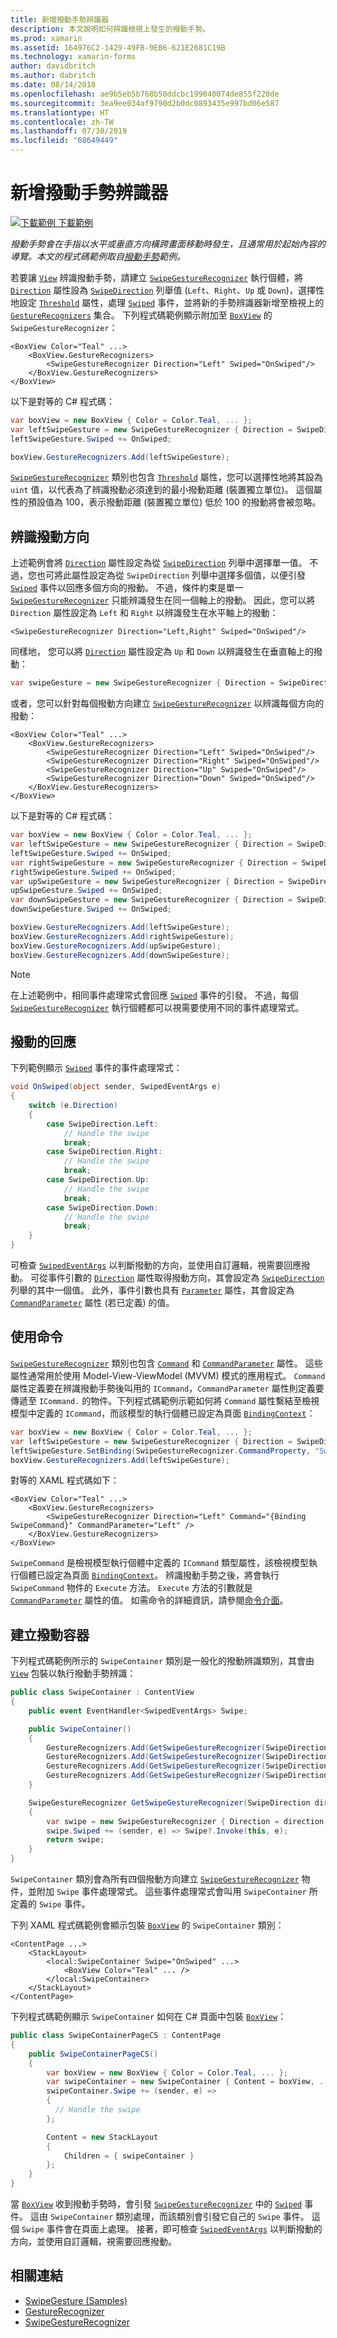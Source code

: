 ```yaml
---
title: 新增撥動手勢辨識器
description: 本文說明如何辨識檢視上發生的撥動手勢。
ms.prod: xamarin
ms.assetid: 164976C2-1429-49FB-9EB6-621E2681C19B
ms.technology: xamarin-forms
author: davidbritch
ms.author: dabritch
ms.date: 08/14/2018
ms.openlocfilehash: ae9b5eb5b768b50ddcbc199040074de855f220de
ms.sourcegitcommit: 3ea9ee034af9790d2b0dc0893435e997bd06e587
ms.translationtype: HT
ms.contentlocale: zh-TW
ms.lasthandoff: 07/30/2019
ms.locfileid: "68649449"
---
```

# <a name="adding-a-swipe-gesture-recognizer"></a>新增撥動手勢辨識器

[![下載範例](~/media/shared/download.png) 下載範例](https://docs.microsoft.com/samples/xamarin/xamarin-forms-samples/workingwithgestures-swipegesture)

_撥動手勢會在手指以水平或垂直方向橫跨畫面移動時發生，且通常用於起始內容的導覽。本文的程式碼範例取自[撥動手勢](https://docs.microsoft.com/samples/xamarin/xamarin-forms-samples/workingwithgestures-swipegesture)範例。_

若要讓 [`View`](xref:Xamarin.Forms.View) 辨識撥動手勢，請建立 [`SwipeGestureRecognizer`](xref:Xamarin.Forms.SwipeGestureRecognizer) 執行個體，將 [`Direction`](xref:Xamarin.Forms.SwipeGestureRecognizer.Direction) 屬性設為 [`SwipeDirection`](xref:Xamarin.Forms.SwipeDirection) 列舉值 (`Left`、`Right`、`Up` 或 `Down`)，選擇性地設定 [`Threshold`](xref:Xamarin.Forms.SwipeGestureRecognizer.Threshold) 屬性，處理 [`Swiped`](xref:Xamarin.Forms.SwipeGestureRecognizer.Swiped) 事件，並將新的手勢辨識器新增至檢視上的 [`GestureRecognizers`](xref:Xamarin.Forms.View.GestureRecognizers) 集合。 下列程式碼範例顯示附加至 [`BoxView`](xref:Xamarin.Forms.BoxView) 的 `SwipeGestureRecognizer`：

```xaml
<BoxView Color="Teal" ...>
    <BoxView.GestureRecognizers>
        <SwipeGestureRecognizer Direction="Left" Swiped="OnSwiped"/>
    </BoxView.GestureRecognizers>
</BoxView>
```

以下是對等的 C# 程式碼：

```csharp
var boxView = new BoxView { Color = Color.Teal, ... };
var leftSwipeGesture = new SwipeGestureRecognizer { Direction = SwipeDirection.Left };
leftSwipeGesture.Swiped += OnSwiped;

boxView.GestureRecognizers.Add(leftSwipeGesture);
```

[`SwipeGestureRecognizer`](xref:Xamarin.Forms.SwipeGestureRecognizer) 類別也包含 [`Threshold`](xref:Xamarin.Forms.SwipeGestureRecognizer.Threshold) 屬性，您可以選擇性地將其設為 `uint` 值，以代表為了辨識撥動必須達到的最小撥動距離 (裝置獨立單位)。 這個屬性的預設值為 100，表示撥動距離 (裝置獨立單位) 低於 100 的撥動將會被忽略。

## <a name="recognizing-the-swipe-direction"></a>辨識撥動方向

上述範例會將 [`Direction`](xref:Xamarin.Forms.SwipedEventArgs.Direction) 屬性設定為從 [`SwipeDirection`](xref:Xamarin.Forms.SwipeDirection) 列舉中選擇單一值。 不過，您也可將此屬性設定為從 `SwipeDirection` 列舉中選擇多個值，以便引發 [ `Swiped`](xref:Xamarin.Forms.SwipeGestureRecognizer.Swiped) 事件以回應多個方向的撥動。 不過，條件約束是單一 [`SwipeGestureRecognizer`](xref:Xamarin.Forms.SwipeGestureRecognizer) 只能辨識發生在同一個軸上的撥動。 因此，您可以將 `Direction` 屬性設定為 `Left` 和 `Right` 以辨識發生在水平軸上的撥動：

```xaml
<SwipeGestureRecognizer Direction="Left,Right" Swiped="OnSwiped"/>
```

同樣地， 您可以將 [`Direction`](xref:Xamarin.Forms.SwipedEventArgs.Direction) 屬性設定為 `Up` 和 `Down` 以辨識發生在垂直軸上的撥動：

```csharp
var swipeGesture = new SwipeGestureRecognizer { Direction = SwipeDirection.Up | SwipeDirection.Down };
```

或者，您可以針對每個撥動方向建立 [`SwipeGestureRecognizer`](xref:Xamarin.Forms.SwipeGestureRecognizer) 以辨識每個方向的撥動：

```xaml
<BoxView Color="Teal" ...>
    <BoxView.GestureRecognizers>
        <SwipeGestureRecognizer Direction="Left" Swiped="OnSwiped"/>
        <SwipeGestureRecognizer Direction="Right" Swiped="OnSwiped"/>
        <SwipeGestureRecognizer Direction="Up" Swiped="OnSwiped"/>
        <SwipeGestureRecognizer Direction="Down" Swiped="OnSwiped"/>
    </BoxView.GestureRecognizers>
</BoxView>
```

以下是對等的 C# 程式碼：

```csharp
var boxView = new BoxView { Color = Color.Teal, ... };
var leftSwipeGesture = new SwipeGestureRecognizer { Direction = SwipeDirection.Left };
leftSwipeGesture.Swiped += OnSwiped;
var rightSwipeGesture = new SwipeGestureRecognizer { Direction = SwipeDirection.Right };
rightSwipeGesture.Swiped += OnSwiped;
var upSwipeGesture = new SwipeGestureRecognizer { Direction = SwipeDirection.Up };
upSwipeGesture.Swiped += OnSwiped;
var downSwipeGesture = new SwipeGestureRecognizer { Direction = SwipeDirection.Down };
downSwipeGesture.Swiped += OnSwiped;

boxView.GestureRecognizers.Add(leftSwipeGesture);
boxView.GestureRecognizers.Add(rightSwipeGesture);
boxView.GestureRecognizers.Add(upSwipeGesture);
boxView.GestureRecognizers.Add(downSwipeGesture);
```

> [!NOTE]
> 在上述範例中，相同事件處理常式會回應 [`Swiped`](xref:Xamarin.Forms.SwipeGestureRecognizer.Swiped) 事件的引發。 不過，每個 [`SwipeGestureRecognizer`](xref:Xamarin.Forms.SwipeGestureRecognizer) 執行個體都可以視需要使用不同的事件處理常式。

## <a name="responding-to-the-swipe"></a>撥動的回應

下列範例顯示 [`Swiped`](xref:Xamarin.Forms.SwipeGestureRecognizer.Swiped) 事件的事件處理常式：

```csharp
void OnSwiped(object sender, SwipedEventArgs e)
{
    switch (e.Direction)
    {
        case SwipeDirection.Left:
            // Handle the swipe
            break;
        case SwipeDirection.Right:
            // Handle the swipe
            break;
        case SwipeDirection.Up:
            // Handle the swipe
            break;
        case SwipeDirection.Down:
            // Handle the swipe
            break;
    }
}
```

可檢查 [`SwipedEventArgs`](xref:Xamarin.Forms.SwipedEventArgs) 以判斷撥動的方向，並使用自訂邏輯，視需要回應撥動。 可從事件引數的 [`Direction`](xref:Xamarin.Forms.SwipedEventArgs.Direction) 屬性取得撥動方向，其會設定為 [`SwipeDirection`](xref:Xamarin.Forms.SwipeDirection) 列舉的其中一個值。 此外，事件引數也具有 [`Parameter`](xref:Xamarin.Forms.SwipedEventArgs.Parameter) 屬性，其會設定為 [`CommandParameter`](xref:Xamarin.Forms.SwipeGestureRecognizer.CommandParameter) 屬性 (若已定義) 的值。

## <a name="using-commands"></a>使用命令

[`SwipeGestureRecognizer`](xref:Xamarin.Forms.SwipeGestureRecognizer) 類別也包含 [`Command`](xref:Xamarin.Forms.SwipeGestureRecognizer.Command) 和 [`CommandParameter`](xref:Xamarin.Forms.SwipeGestureRecognizer.CommandParameter) 屬性。 這些屬性通常用於使用 Model-View-ViewModel (MVVM) 模式的應用程式。 `Command` 屬性定義要在辨識撥動手勢後叫用的 `ICommand`，`CommandParameter` 屬性則定義要傳遞至 `ICommand.` 的物件。下列程式碼範例示範如何將 `Command` 屬性繫結至檢視模型中定義的 `ICommand`，而該模型的執行個體已設定為頁面 [`BindingContext`](xref:Xamarin.Forms.BindableObject.BindingContext)：

```csharp
var boxView = new BoxView { Color = Color.Teal, ... };
var leftSwipeGesture = new SwipeGestureRecognizer { Direction = SwipeDirection.Left, CommandParameter = "Left" };
leftSwipeGesture.SetBinding(SwipeGestureRecognizer.CommandProperty, "SwipeCommand");
boxView.GestureRecognizers.Add(leftSwipeGesture);
```

對等的 XAML 程式碼如下：

```xaml
<BoxView Color="Teal" ...>
    <BoxView.GestureRecognizers>
        <SwipeGestureRecognizer Direction="Left" Command="{Binding SwipeCommand}" CommandParameter="Left" />
    </BoxView.GestureRecognizers>
</BoxView>
```

`SwipeCommand` 是檢視模型執行個體中定義的 `ICommand` 類型屬性，該檢視模型執行個體已設定為頁面 [`BindingContext`](xref:Xamarin.Forms.BindableObject.BindingContext)。 辨識撥動手勢之後，將會執行 `SwipeCommand` 物件的 `Execute` 方法。 `Execute` 方法的引數就是 [`CommandParameter`](xref:Xamarin.Forms.SwipeGestureRecognizer.CommandParameter) 屬性的值。 如需命令的詳細資訊，請參閱[命令介面](~/xamarin-forms/app-fundamentals/data-binding/commanding.md)。

## <a name="creating-a-swipe-container"></a>建立撥動容器

下列程式碼範例所示的 `SwipeContainer` 類別是一般化的撥動辨識類別，其會由 [`View`](xref:Xamarin.Forms.View) 包裝以執行撥動手勢辨識：

```csharp
public class SwipeContainer : ContentView
{
    public event EventHandler<SwipedEventArgs> Swipe;

    public SwipeContainer()
    {
        GestureRecognizers.Add(GetSwipeGestureRecognizer(SwipeDirection.Left));
        GestureRecognizers.Add(GetSwipeGestureRecognizer(SwipeDirection.Right));
        GestureRecognizers.Add(GetSwipeGestureRecognizer(SwipeDirection.Up));
        GestureRecognizers.Add(GetSwipeGestureRecognizer(SwipeDirection.Down));
    }

    SwipeGestureRecognizer GetSwipeGestureRecognizer(SwipeDirection direction)
    {
        var swipe = new SwipeGestureRecognizer { Direction = direction };
        swipe.Swiped += (sender, e) => Swipe?.Invoke(this, e);
        return swipe;
    }
}
```

`SwipeContainer` 類別會為所有四個撥動方向建立 [`SwipeGestureRecognizer`](xref:Xamarin.Forms.SwipeGestureRecognizer) 物件，並附加 `Swipe` 事件處理常式。 這些事件處理常式會叫用 `SwipeContainer` 所定義的 `Swipe` 事件。

下列 XAML 程式碼範例會顯示包裝 [`BoxView`](xref:Xamarin.Forms.BoxView) 的 `SwipeContainer` 類別：

```xaml
<ContentPage ...>
    <StackLayout>
        <local:SwipeContainer Swipe="OnSwiped" ...>
            <BoxView Color="Teal" ... />
        </local:SwipeContainer>
    </StackLayout>
</ContentPage>
```

下列程式碼範例顯示 `SwipeContainer` 如何在 C# 頁面中包裝 [`BoxView`](xref:Xamarin.Forms.BoxView)：

```csharp
public class SwipeContainerPageCS : ContentPage
{
    public SwipeContainerPageCS()
    {
        var boxView = new BoxView { Color = Color.Teal, ... };
        var swipeContainer = new SwipeContainer { Content = boxView, ... };
        swipeContainer.Swipe += (sender, e) =>
        {
          // Handle the swipe
        };

        Content = new StackLayout
        {
            Children = { swipeContainer }
        };
    }
}
```

當 [`BoxView`](xref:Xamarin.Forms.BoxView) 收到撥動手勢時，會引發 [`SwipeGestureRecognizer`](xref:Xamarin.Forms.SwipeGestureRecognizer) 中的 [`Swiped`](xref:Xamarin.Forms.SwipeGestureRecognizer.Swiped) 事件。 這由 `SwipeContainer` 類別處理，而該類別會引發它自己的 `Swipe` 事件。 這個 `Swipe` 事件會在頁面上處理。 接著，即可檢查 [`SwipedEventArgs`](xref:Xamarin.Forms.SwipedEventArgs) 以判斷撥動的方向，並使用自訂邏輯，視需要回應撥動。

## <a name="related-links"></a>相關連結

- [SwipeGesture (Samples)](https://docs.microsoft.com/samples/xamarin/xamarin-forms-samples/workingwithgestures-swipegesture)
- [GestureRecognizer](xref:Xamarin.Forms.GestureRecognizer)
- [SwipeGestureRecognizer](xref:Xamarin.Forms.SwipeGestureRecognizer)
